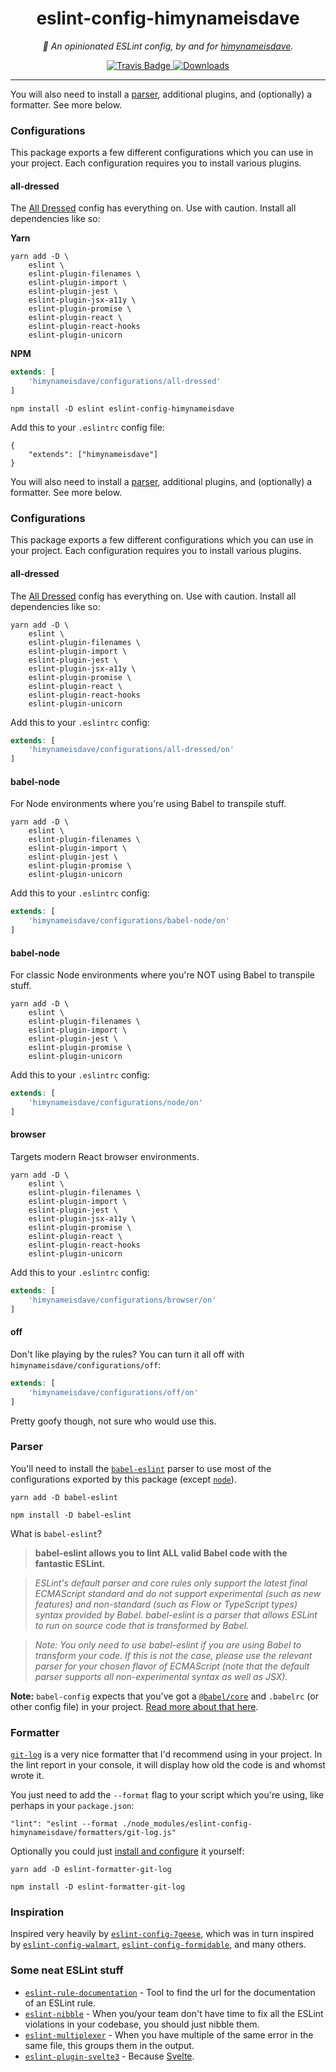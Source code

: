 <div align="center" margin="0 auto 20px">
    <h1>eslint-config-himynameisdave</h1>
    <p style="font-style: italic;">
        📄 An opinionated ESLint config, by and for <a href="http://himynameisdave.com">himynameisdave</a>.
    </p>
    <div>
        <a href='https://travis-ci.org/himynameisdave/eslint-config-himynameisdave'>
            <img src="https://api.travis-ci.org/himynameisdave/eslint-config-himynameisdave.svg?branch=master" alt="Travis Badge" />
        </a>
        <a href="https://www.npmjs.com/package/eslint-config-himynameisdave">
            <img src="https://img.shields.io/npm/dt/eslint-config-himynameisdave.svg" alt="Downloads">
        </a>
    </div>
</div>

---

You will also need to install a [parser](#Parser), additional plugins, and (optionally) a formatter. See more below.

### Configurations

This package exports a few different configurations which you can use in your project. Each configuration requires you to install various plugins.


#### all-dressed

The [All Dressed](https://img.buzzfeed.com/buzzfeed-static/static/2015-09/15/14/enhanced/webdr06/anigif_original-grid-image-7412-1442342581-9.gif) config has everything on. Use with caution. Install all dependencies like so:

**Yarn**

```
yarn add -D \
    eslint \
    eslint-plugin-filenames \
    eslint-plugin-import \
    eslint-plugin-jest \
    eslint-plugin-jsx-a11y \
    eslint-plugin-promise \
    eslint-plugin-react \
    eslint-plugin-react-hooks
    eslint-plugin-unicorn
```

**NPM**

```js
extends: [
    'himynameisdave/configurations/all-dressed'
]
```

```
npm install -D eslint eslint-config-himynameisdave
```

Add this to your `.eslintrc` config file:

```
{
    "extends": ["himynameisdave"]
}
```

You will also need to install a [parser](#Parser), additional plugins, and (optionally) a formatter. See more below.

### Configurations

This package exports a few different configurations which you can use in your project. Each configuration requires you to install various plugins.


#### all-dressed

The [All Dressed](https://img.buzzfeed.com/buzzfeed-static/static/2015-09/15/14/enhanced/webdr06/anigif_original-grid-image-7412-1442342581-9.gif) config has everything on. Use with caution. Install all dependencies like so:

```
yarn add -D \
    eslint \
    eslint-plugin-filenames \
    eslint-plugin-import \
    eslint-plugin-jest \
    eslint-plugin-jsx-a11y \
    eslint-plugin-promise \
    eslint-plugin-react \
    eslint-plugin-react-hooks
    eslint-plugin-unicorn
```

Add this to your `.eslintrc` config:

```js
extends: [
    'himynameisdave/configurations/all-dressed/on'
]
```

#### babel-node

For Node environments where you're using Babel to transpile stuff.

```
yarn add -D \
    eslint \
    eslint-plugin-filenames \
    eslint-plugin-import \
    eslint-plugin-jest \
    eslint-plugin-promise \
    eslint-plugin-unicorn
```

Add this to your `.eslintrc` config:

```js
extends: [
    'himynameisdave/configurations/babel-node/on'
]
```

#### babel-node

For classic Node environments where you're NOT using Babel to transpile stuff.

```
yarn add -D \
    eslint \
    eslint-plugin-filenames \
    eslint-plugin-import \
    eslint-plugin-jest \
    eslint-plugin-promise \
    eslint-plugin-unicorn
```

Add this to your `.eslintrc` config:

```js
extends: [
    'himynameisdave/configurations/node/on'
]
```

#### browser

Targets modern React browser environments.

```
yarn add -D \
    eslint \
    eslint-plugin-filenames \
    eslint-plugin-import \
    eslint-plugin-jest \
    eslint-plugin-jsx-a11y \
    eslint-plugin-promise \
    eslint-plugin-react \
    eslint-plugin-react-hooks
    eslint-plugin-unicorn
```

Add this to your `.eslintrc` config:

```js
extends: [
    'himynameisdave/configurations/browser/on'
]
```

#### off

Don't like playing by the rules? You can turn it all off with `himynameisdave/configurations/off`:

```js
extends: [
    'himynameisdave/configurations/off/on'
]
```

Pretty goofy though, not sure who would use this.

### Parser

You'll need to install the [`babel-eslint`](https://github.com/babel/babel-eslint) parser to use most of the configurations exported by this package (except [`node`](https://github.com/himynameisdave/eslint-config-himynameisdave/blob/master/configurations/node.js)).

```
yarn add -D babel-eslint

npm install -D babel-eslint
```

What is `babel-eslint`?

> **babel-eslint allows you to lint ALL valid Babel code with the fantastic ESLint.**

> _ESLint's default parser and core rules only support the latest final ECMAScript standard and do not support experimental (such as new features) and non-standard (such as Flow or TypeScript types) syntax provided by Babel. babel-eslint is a parser that allows ESLint to run on source code that is transformed by Babel._

> _Note: You only need to use babel-eslint if you are using Babel to transform your code. If this is not the case, please use the relevant parser for your chosen flavor of ECMAScript (note that the default parser supports all non-experimental syntax as well as JSX)._

**Note:** `babel-config` expects that you've got a [`@babel/core`](https://www.npmjs.com/package/@babel/core) and `.babelrc` (or other config file) in your project. [Read more about that here](https://babeljs.io/docs/en/configuration).

### Formatter

[`git-log`](https://github.com/JamieMason/eslint-formatter-git-log) is a very nice formatter that I'd recommend using in your project. In the lint report in your console, it will display how old the code is and whomst wrote it.

You just need to add the `--format` flag to your script which you're using, like perhaps in your `package.json`:

```
"lint": "eslint --format ./node_modules/eslint-config-himynameisdave/formatters/git-log.js"
```

Optionally you could just [install and configure](https://github.com/JamieMason/eslint-formatter-git-log) it yourself:


```
yarn add -D eslint-formatter-git-log

npm install -D eslint-formatter-git-log
```

### Inspiration

Inspired very heavily by [`eslint-config-7geese`](https://github.com/7Geese/eslint-config-7geese), which was in turn inspired by [`eslint-config-walmart`](https://github.com/walmartlabs/eslint-config-walmart), [`eslint-config-formidable`](https://github.com/FormidableLabs/eslint-config-formidable), and many others.

### Some neat ESLint stuff

- [`eslint-rule-documentation`](https://github.com/jfmengels/eslint-rule-documentation) - Tool to find the url for the documentation of an ESLint rule.
- [`eslint-nibble`](https://github.com/IanVS/eslint-nibble) - When you/your team don't have time to fix all the ESLint violations in your codebase, you should just nibble them.
- [`eslint-multiplexer`](https://github.com/pimlie/eslint-multiplexer) - When you have multiple of the same error in the same file, this groups them in the output.
- [`eslint-plugin-svelte3`](https://github.com/sveltejs/eslint-plugin-svelte3) - Because [Svelte](https://svelte.dev).

